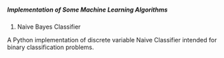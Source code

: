 ##### Implementation of Some Machine Learning Algorithms

1. Naive Bayes Classifier

A Python implementation of discrete variable Naive Classifier intended for binary classification problems.